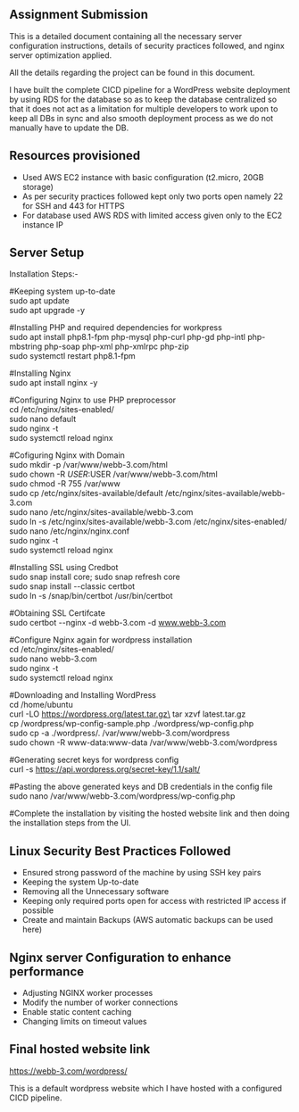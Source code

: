
## Assignment Submission

This is a detailed document containing all the necessary server configuration instructions, details of security practices followed, and nginx server optimization applied.

All the details regarding the project can be found in this document.

I have built the complete CICD pipeline for a WordPress website deployment by using RDS for the database so as to keep the database centralized so that it does not act as a limitation for multiple developers to work upon to keep all DBs in sync and also smooth deployment process as we do not manually have to update the DB.
## Resources provisioned

* Used AWS EC2 instance with basic configuration (t2.micro, 20GB storage)
* As per security practices followed kept only two ports open namely 22 for SSH and 443 for HTTPS 
* For database used AWS RDS with limited access given only to the EC2 instance IP 
## Server Setup

Installation Steps:-

#Keeping system up-to-date\
sudo apt update\
sudo apt upgrade -y

#Installing PHP and required dependencies for workpress\
sudo apt install php8.1-fpm php-mysql php-curl php-gd php-intl php-mbstring php-soap php-xml php-xmlrpc php-zip\
sudo systemctl restart php8.1-fpm

#Installing Nginx\
sudo apt install nginx -y

#Configuring Nginx to use PHP preprocessor\
cd /etc/nginx/sites-enabled/\
sudo nano default\
sudo nginx -t\
sudo systemctl reload nginx

#Cofiguring Nginx with Domain\
sudo mkdir -p /var/www/webb-3.com/html\
sudo chown -R $USER:$USER /var/www/webb-3.com/html\
sudo chmod -R 755 /var/www\
sudo cp /etc/nginx/sites-available/default /etc/nginx/sites-available/webb-3.com\
sudo nano /etc/nginx/sites-available/webb-3.com\
sudo ln -s /etc/nginx/sites-available/webb-3.com /etc/nginx/sites-enabled/\
sudo nano /etc/nginx/nginx.conf\
sudo nginx -t\
sudo systemctl reload nginx

#Installing SSL using Credbot\
sudo snap install core; sudo snap refresh core\
sudo snap install --classic certbot\
sudo ln -s /snap/bin/certbot /usr/bin/certbot

#Obtaining SSL Certifcate\
sudo certbot --nginx -d webb-3.com -d www.webb-3.com

#Configure Nginx again for wordpress installation\
cd /etc/nginx/sites-enabled/\
sudo nano webb-3.com\
sudo nginx -t\
sudo systemctl reload nginx

#Downloading and Installing WordPress\
cd /home/ubuntu\
curl -LO https://wordpress.org/latest.tar.gz\
tar xzvf latest.tar.gz\
cp /wordpress/wp-config-sample.php ./wordpress/wp-config.php\
sudo cp -a ./wordpress/.  /var/www/webb-3.com/wordpress\
sudo chown -R www-data:www-data /var/www/webb-3.com/wordpress

#Generating secret keys for wordpress config\
curl -s https://api.wordpress.org/secret-key/1.1/salt/

#Pasting the above generated keys and DB credentials in the config file\
sudo nano /var/www/webb-3.com/wordpress/wp-config.php

#Complete the installation by visiting the hosted website link and then doing the installation steps from the UI.
## Linux Security Best Practices Followed

* Ensured strong password of the machine by using SSH key pairs
* Keeping the system Up-to-date
* Removing all the Unnecessary software
* Keeping only required ports open for access with restricted IP access if possible
* Create and maintain Backups (AWS automatic backups can be used here)

## Nginx server Configuration to enhance performance

* Adjusting NGINX worker processes
* Modify the number of worker connections
* Enable static content caching
* Changing limits on timeout values

## Final hosted website link


https://webb-3.com/wordpress/

This is a default wordpress website which I have hosted with a configured CICD pipeline.